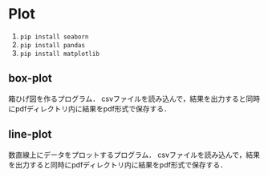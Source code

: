 # Plot
1. <code>pip install seaborn</code>
2. <code>pip install pandas</code>
3. <code>pip install matplotlib</code>

## box-plot
箱ひげ図を作るプログラム．
csvファイルを読み込んで，結果を出力すると同時にpdfディレクトリ内に結果をpdf形式で保存する．

## line-plot
数直線上にデータをプロットするプログラム．
csvファイルを読み込んで，結果を出力すると同時にpdfディレクトリ内に結果をpdf形式で保存する．
